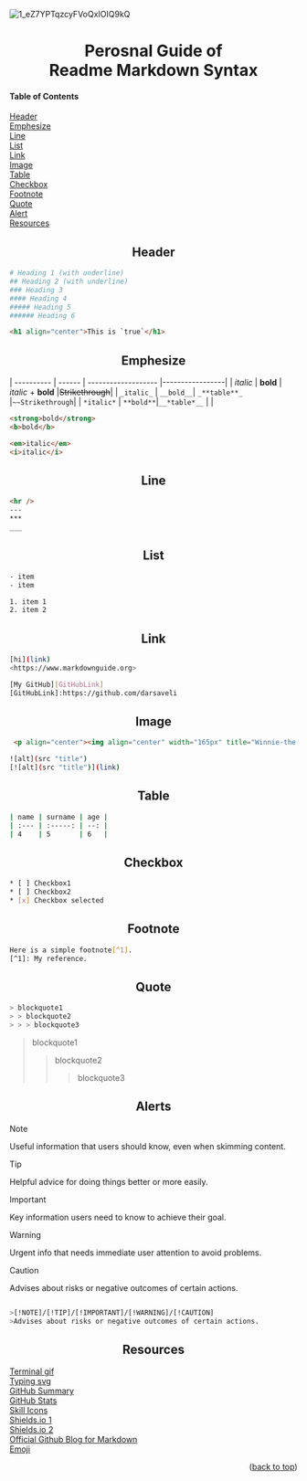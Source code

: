 
![1_eZ7YPTqzcyFVoQxIOIQ9kQ](https://github.com/tsotneforester/markdownGuide/assets/79293287/bc048618-14ea-4d6b-a244-a05724495c65)

<h1 align="center">Perosnal Guide of <br> Readme Markdown Syntax  </h1>

<h4 name="readme-top">Table of Contents</h4>

<a href="#header">Header</a> <br>
<a href="#emphesize">Emphesize</a> <br>
<a href="#line">Line</a> <br>
<a href="#list">List</a> <br>
<a href="#link">Link</a> <br>
<a href="#image">Image</a> <br>
<a href="#table">Table</a> <br>
<a href="#checkbox">Checkbox</a> <br>
<a href="#footnote">Footnote</a> <br>
<a href="#quote">Quote</a> <br>
<a href="#alert">Alert</a> <br>
<a href="#resources">Resources</a> <br>


<h2 align="center" name="header">Header</h2>

```sh
# Heading 1 (with underline)
## Heading 2 (with underline)
### Heading 3
#### Heading 4
##### Heading 5
###### Heading 6
```



```html
<h1 align="center">This is `true`</h1>
```

<h2 align="center" name="emphesize">Emphesize</h2>

| ---------- | ------    | ------------------- |-----------------|
| _italic_   | __bold__  | _italic_ + __bold__ |~~Strikethrough~~|
| `_italic_` | `__bold__`| `_**table**_`       |`~~Strikethrough`|
| `*italic*` | `**bold**`|`__*table*__`        |                 |


```html
<strong>bold</strong>
<b>bold</b>

<em>italic</em>
<i>italic</i>
```

<h2 align="center" name="line">Line</h2>

```html
<hr />
---
***
___
```




<h2 align="center" name="list">List</h2>

```html
- item
- item

1. item 1
2. item 2 
```

<h2 align="center" name="link">Link</h2>

```sh
[hi](link)
<https://www.markdownguide.org>
```

```sh
[My GitHub][GitHubLink]
[GitHubLink]:https://github.com/darsaveli
```


<h2 align="center" name="image">Image</h2>

```html
 <p align="center"><img align="center" width="165px" title="Winnie-the-Pooh" src="https://github.com/darsaveli/Mariam/blob/main/1479814528_webarebears.gif"></p>
```


```sh
![alt](src "title")
[![alt](src "title")](link)
```

<h2 align="center" name="table">Table</h2>

```sh
| name | surname | age |
| :--- | :-----: | --: |
| 4    | 5       | 6   |
```


<h2 align="center" name="checkbox">Checkbox</h2>

```sh
* [ ] Checkbox1
* [ ] Checkbox2
* [x] Checkbox selected
```

<h2 align="center" name="footnote">Footnote</h2>

```sh
Here is a simple footnote[^1].
[^1]: My reference.
```


<h2 align="center" name="quote">Quote</h2>

```sh
> blockquote1
> > blockquote2
> > > blockquote3
```
> blockquote1
> > blockquote2
> > > blockquote3


<h2 align="center" name="alert">Alerts</h2>

> [!NOTE]
> Useful information that users should know, even when skimming content.

> [!TIP]
> Helpful advice for doing things better or more easily.

> [!IMPORTANT]
> Key information users need to know to achieve their goal.

> [!WARNING]
> Urgent info that needs immediate user attention to avoid problems.

> [!CAUTION]
> Advises about risks or negative outcomes of certain actions.

```sh

>[!NOTE]/[!TIP]/[!IMPORTANT]/[!WARNING]/[!CAUTION]
>Advises about risks or negative outcomes of certain actions.

```


<h2 align="center" name="resources">Resources</h2>

[Terminal gif][1]   
[Typing svg][2]   
[GitHub Summary][3]   
[GitHub Stats][4]   
[Skill Icons][5]   
[Shields.io 1][6]   
[Shields.io 2][7]   
[Official Github Blog for Markdown][8]   
[Emoji][9]   

<p align="right">(<a href="#readme-top">back to top</a>)</p>

[1]:https://www.terminalgif.com/
[2]:https://readme-typing-svg.demolab.com/demo/
[3]:https://github-profile-summary-cards.vercel.app/demo.html
[4]:https://github.com/anuraghazra/github-readme-stats
[5]:https://skillicons.dev/
[6]:https://shields.io/badges/static-badge
[7]:https://simpleicons.org/
[8]:https://github.blog/changelog/label/markdown/
[9]:https://github.com/ikatyang/emoji-cheat-sheet





